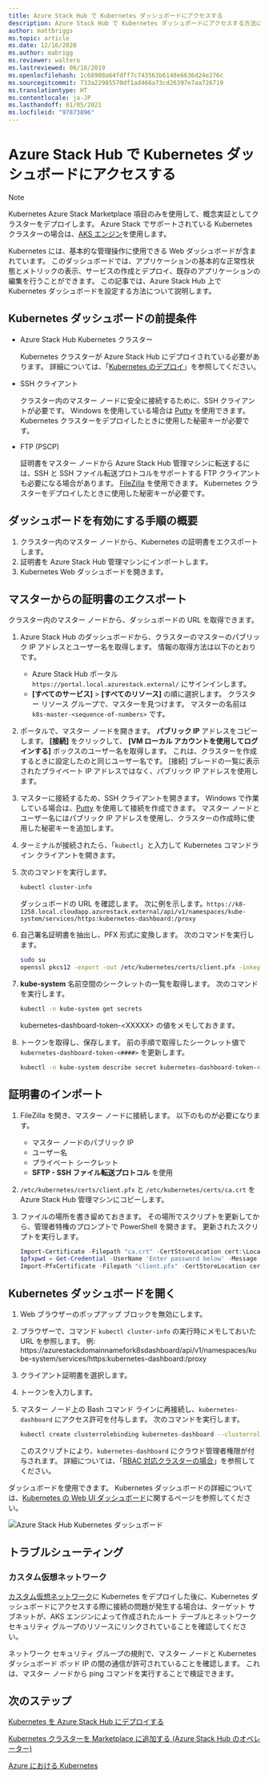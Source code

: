 ```yaml
---
title: Azure Stack Hub で Kubernetes ダッシュボードにアクセスする
description: Azure Stack Hub で Kubernetes ダッシュボードにアクセスする方法について説明します
author: mattbriggs
ms.topic: article
ms.date: 12/16/2020
ms.author: mabrigg
ms.reviewer: waltero
ms.lastreviewed: 06/18/2019
ms.openlocfilehash: 1c68908a64fdff7c743563b6148e6636d24e276c
ms.sourcegitcommit: 733a22985570df1ad466a73cd26397e7aa726719
ms.translationtype: HT
ms.contentlocale: ja-JP
ms.lasthandoff: 01/05/2021
ms.locfileid: "97873896"
---
```

# <a name="access-the-kubernetes-dashboard-in-azure-stack-hub"></a>Azure Stack Hub で Kubernetes ダッシュボードにアクセスする 

> [!NOTE]   
> Kubernetes Azure Stack Marketplace 項目のみを使用して、概念実証としてクラスターをデプロイします。 Azure Stack でサポートされている Kubernetes クラスターの場合は、[AKS エンジン](azure-stack-kubernetes-aks-engine-overview.md)を使用します。

Kubernetes には、基本的な管理操作に使用できる Web ダッシュボードが含まれています。 このダッシュボードでは、アプリケーションの基本的な正常性状態とメトリックの表示、サービスの作成とデプロイ、既存のアプリケーションの編集を行うことができます。 この記事では、Azure Stack Hub 上で Kubernetes ダッシュボードを設定する方法について説明します。

## <a name="prerequisites-for-kubernetes-dashboard"></a>Kubernetes ダッシュボードの前提条件

* Azure Stack Hub Kubernetes クラスター

    Kubernetes クラスターが Azure Stack Hub にデプロイされている必要があります。 詳細については、「[Kubernetes のデプロイ](azure-stack-solution-template-kubernetes-deploy.md)」を参照してください。

* SSH クライアント

    クラスター内のマスター ノードに安全に接続するために、SSH クライアントが必要です。 Windows を使用している場合は [Putty](https://www.ssh.com/ssh/putty/download) を使用できます。 Kubernetes クラスターをデプロイしたときに使用した秘密キーが必要です。

* FTP (PSCP)

    証明書をマスター ノードから Azure Stack Hub 管理マシンに転送するには、SSH と SSH ファイル転送プロトコルをサポートする FTP クライアントも必要になる場合があります。 [FileZilla](https://filezilla-project.org/download.php?type=client) を使用できます。 Kubernetes クラスターをデプロイしたときに使用した秘密キーが必要です。

## <a name="overview-of-steps-to-enable-dashboard"></a>ダッシュボードを有効にする手順の概要

1.  クラスター内のマスター ノードから、Kubernetes の証明書をエクスポートします。 
2.  証明書を Azure Stack Hub 管理マシンにインポートします。
2.  Kubernetes Web ダッシュボードを開きます。 

## <a name="export-certificate-from-the-master"></a>マスターからの証明書のエクスポート 

クラスター内のマスター ノードから、ダッシュボードの URL を取得できます。

1. Azure Stack Hub のダッシュボードから、クラスターのマスターのパブリック IP アドレスとユーザー名を取得します。 情報の取得方法は以下のとおりです。

    - Azure Stack Hub ポータル `https://portal.local.azurestack.external/` にサインインします。
    - **[すべてのサービス]**  >  **[すべてのリソース]** の順に選択します。 クラスター リソース グループで、マスターを見つけます。 マスターの名前は `k8s-master-<sequence-of-numbers>` です。 

2. ポータルで、マスター ノードを開きます。 **パブリック IP** アドレスをコピーします。 **[接続]** をクリックして、 **[VM ローカル アカウントを使用してログインする]** ボックスのユーザー名を取得します。 これは、クラスターを作成するときに設定したのと同じユーザー名です。 [接続] ブレードの一覧に表示されたプライベート IP アドレスではなく、パブリック IP アドレスを使用します。

3.  マスターに接続するため、SSH クライアントを開きます。 Windows で作業している場合は、[Putty](https://www.ssh.com/ssh/putty/download) を使用して接続を作成できます。 マスター ノードとユーザー名にはパブリック IP アドレスを使用し、クラスターの作成時に使用した秘密キーを追加します。

4.  ターミナルが接続されたら、「`kubectl`」と入力して Kubernetes コマンドライン クライアントを開きます。

5. 次のコマンドを実行します。

    ```Bash   
    kubectl cluster-info 
    ``` 
    ダッシュボードの URL を確認します。 次に例を示します。`https://k8-1258.local.cloudapp.azurestack.external/api/v1/namespaces/kube-system/services/https:kubernetes-dashboard:/proxy`

6.  自己署名証明書を抽出し、PFX 形式に変換します。 次のコマンドを実行します。

    ```Bash  
    sudo su 
    openssl pkcs12 -export -out /etc/kubernetes/certs/client.pfx -inkey /etc/kubernetes/certs/client.key  -in /etc/kubernetes/certs/client.crt -certfile /etc/kubernetes/certs/ca.crt 
    ```

7.  **kube-system** 名前空間のシークレットの一覧を取得します。 次のコマンドを実行します。

    ```Bash  
    kubectl -n kube-system get secrets
    ```

    kubernetes-dashboard-token-\<XXXXX> の値をメモしておきます。 

8.  トークンを取得し、保存します。 前の手順で取得したシークレット値で `kubernetes-dashboard-token-<####>` を更新します。

    ```Bash  
    kubectl -n kube-system describe secret kubernetes-dashboard-token-<####>| awk '$1=="token:"{print $2}' 
    ```

## <a name="import-the-certificate"></a>証明書のインポート

1. FileZilla を開き、マスター ノードに接続します。 以下のものが必要になります。

    - マスター ノードのパブリック IP
    - ユーザー名
    - プライベート シークレット
    - **SFTP - SSH ファイル転送プロトコル** を使用

2. `/etc/kubernetes/certs/client.pfx` と `/etc/kubernetes/certs/ca.crt` を Azure Stack Hub 管理マシンにコピーします。

3. ファイルの場所を書き留めておきます。 その場所でスクリプトを更新してから、管理者特権のプロンプトで PowerShell を開きます。 更新されたスクリプトを実行します。  

    ```powershell   
    Import-Certificate -Filepath "ca.crt" -CertStoreLocation cert:\LocalMachine\Root 
    $pfxpwd = Get-Credential -UserName 'Enter password below' -Message 'Enter password below' 
    Import-PfxCertificate -Filepath "client.pfx" -CertStoreLocation cert:\CurrentUser\My -Password $pfxpwd.Password 
    ``` 

## <a name="open-the-kubernetes-dashboard"></a>Kubernetes ダッシュボードを開く 

1. Web ブラウザーのポップアップ ブロックを無効にします。

2. ブラウザーで、コマンド `kubectl cluster-info` の実行時にメモしておいた URL を参照します。 例: https:\//azurestackdomainnamefork8sdashboard/api/v1/namespaces/kube-system/services/https:kubernetes-dashboard:/proxy 
3. クライアント証明書を選択します。
4. トークンを入力します。 
5. マスター ノード上の Bash コマンド ラインに再接続し、`kubernetes-dashboard` にアクセス許可を付与します。 次のコマンドを実行します。

    ```Bash  
    kubectl create clusterrolebinding kubernetes-dashboard --clusterrole=cluster-admin --serviceaccount=kube-system:kubernetes-dashboard 
    ``` 

    このスクリプトにより、`kubernetes-dashboard` にクラウド管理者権限が付与されます。 詳細については、「[RBAC 対応クラスターの場合](/azure/aks/kubernetes-dashboard)」を参照してください。

ダッシュボードを使用できます。 Kubernetes ダッシュボードの詳細については、[Kubernetes の Web UI ダッシュボード](https://kubernetes.io/docs/tasks/access-application-cluster/web-ui-dashboard/)に関するページを参照してください。 

![Azure Stack Hub Kubernetes ダッシュボード](media/azure-stack-solution-template-kubernetes-dashboard/azure-stack-kub-dashboard.png)

## <a name="troubleshooting"></a>トラブルシューティング

### <a name="custom-virtual-networks"></a>カスタム仮想ネットワーク

[カスタム仮想ネットワーク](./kubernetes-aks-engine-custom-vnet.md)に Kubernetes をデプロイした後に、Kubernetes ダッシュボードにアクセスする際に接続の問題が発生する場合は、ターゲット サブネットが、AKS エンジンによって作成されたルート テーブルとネットワーク セキュリティ グループのリソースにリンクされていることを確認してください。

ネットワーク セキュリティ グループの規則で、マスター ノードと Kubernetes ダッシュボード ポッド IP の間の通信が許可されていることを確認します。 これは、マスター ノードから ping コマンドを実行することで検証できます。

## <a name="next-steps"></a>次のステップ 

[Kubernetes を Azure Stack Hub にデプロイする](azure-stack-solution-template-kubernetes-deploy.md)  

[Kubernetes クラスターを Marketplace に追加する (Azure Stack Hub のオペレーター)](../operator/azure-stack-solution-template-kubernetes-cluster-add.md)  

[Azure における Kubernetes](/azure/container-service/kubernetes/container-service-kubernetes-walkthrough)  

